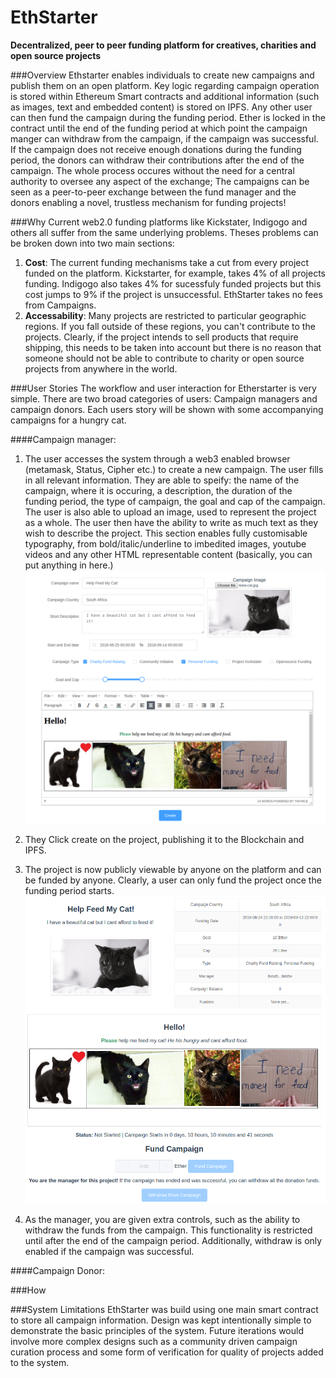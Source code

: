# EthStarter
**Decentralized, peer to peer funding platform for creatives, charities and open source projects**

###Overview
Ethstarter enables individuals to create new campaigns and publish them on an open platform. Key logic regarding campaign operation is stored within Ethereum Smart contracts and additional information (such as images, text and embedded content) is stored on IPFS. Any other user can then fund the campaign during the funding period. Ether is locked in the contract until the end of the funding period at which point the campaign manger can withdraw from the campaign, if the campaign was successful. If the campaign does not receive enough donations during the funding period, the donors can withdraw their contributions after the end of the campaign. The whole process occures without the need for a central authority to oversee any aspect of the exchange; The campaigns can be seen as a peer-to-peer exchange between the fund manager and the donors enabling a novel, trustless mechanism for funding projects!

###Why
Current web2.0 funding platforms like Kickstater, Indigogo and others all suffer from the same underlying problems. Theses problems can be broken down into two main sections:

1. **Cost**: The current funding mechanisms take a cut from every project funded on the platform. Kickstarter, for example, takes 4% of all projects funding. Indigogo also takes 4% for sucessfuly funded projects but this cost jumps to 9% if the project is unsuccessful. EthStarter takes no fees from Campaigns.
2. **Accessability**: Many projects are restricted to particular geographic regions. If you fall outside of these regions, you can't contribute to the projects. Clearly, if the project intends to sell products that require shipping, this needs to be taken into account but there is no reason that someone should not be able to contribute to charity or open source projects from anywhere in the world.

###User Stories
The workflow and user interaction for Etherstarter is very simple. There are two broad categories of users: Campaign managers and campaign donors. Each users story will be shown with some accompanying campaigns for a hungry cat.

####Campaign manager:

1. The user accesses the system through a web3 enabled browser (metamask, Status, Cipher etc.) to create a new campaign. The user fills in all relevant information. They are able to speify: the name of the campaign, where it is occuring, a description, the duration of the funding period, the type of campaign, the goal and cap of the campaign. The user is also able to upload an image, used to represent the project as a whole. The user then have the ability to write as much text as they wish to describe the project. This section enables fully customisable typography, from bold/italic/underline to imbedited images, youtube videos and any other HTML representable content (basically, you can put anything in here.)
![](img/createNewCampaign.png?raw=true)

2. They Click create on the project, publishing it to the Blockchain and IPFS.
3. The project is now publicly viewable by anyone on the platform and can be funded by anyone. Clearly, a user can only fund the project once the funding period starts.
![](img/newCampaignNotFunded.png?raw=true)
1. As the manager, you are given extra controls, such as the ability to withdraw the funds from the campaign. This functionality is restricted until after the end of the campaign period. Additionally, withdraw is only enabled if the campaign was successful.

####Campaign Donor:


###How


###System Limitations
EthStarter was build using one main smart contract to store all campaign information. Design was kept intentionally simple to demonstrate the basic principles of the system. Future iterations would involve more complex designs such as a community driven campaign curation process and some form of verification for quality of projects added to the system.

###